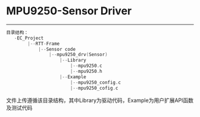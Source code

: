 # MPU9250-Sensor Driver

---

```c
目录结构：
   -EC_Project
    	|--RTT-Frame
    		|--Sensor code
    			|--mpu9250_drv(Sensor)
    				|--Library
        				|--mpu9250.c
        				|--mpu9250.h
    				|--Example
        				|--mpu9250_config.c
        				|--mpu9250_cofig.c
```

文件上传遵循该目录结构，其中Library为驱动代码，Example为用户扩展API函数及测试代码
